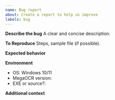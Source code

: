 ```yaml
---
name: Bug report
about: Create a report to help us improve
labels: bug
---
```


**Describe the bug**
A clear and concise description.

**To Reproduce**
Steps, sample file (if possible).

**Expected behavior**

**Environment**
- OS: Windows 10/11
- MegaOCR version:
- EXE or source?:

**Additional context**
